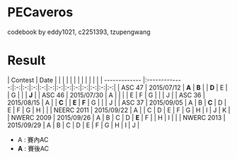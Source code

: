 PECaveros
=========

codebook by eddy1021, c2251393, tzupengwang


# Result

| Contest       | Date          |   |   |   |   |   |   |   |   |   |   |   |
| ------------- |:-------------:|:-:|:-:|:-:|:-:|:-:|:-:|:-:|:-:|:-:|:-:|:-:|:-:|
| ASC 47        | 2015/07/12    | **A** | **B** |   | **D** | E |   | G |   |   | **J** |
| ASC 46        | 2015/07/30    | A |   |   |   | E | F | G |   |   | J |
| ASC 36        | 2015/08/15    | A |   | **C** |   | **E** | **F** | G |   |   | J |
| ASC 37        | 2015/09/05    | A | B | **C** | D | E | F | G | H |   |
| NEERC 2011    | 2015/09/22    | A |   | C | D | E | F | G | H | I | J | K |
| NWERC 2009    | 2015/09/26    | A | B | C | D | **E** | F |   | H | I |   |
| NWERC 2013    | 2015/09/29    | A | B | C | D | E | F | G | H | I | J |

- A : 賽內AC  
- **A** : 賽後AC  

